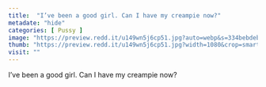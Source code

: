 ```yaml
---
title:  "I’ve been a good girl. Can I have my creampie now?"
metadate: "hide"
categories: [ Pussy ]
image: "https://preview.redd.it/u149wn5j6cp51.jpg?auto=webp&s=334bebdebb7d0ca0d6e20cadb1f0f9735b577384"
thumb: "https://preview.redd.it/u149wn5j6cp51.jpg?width=1080&crop=smart&auto=webp&s=3dbad82065eb90a6b98d246ccfa7723133277ff4"
visit: ""
---
```

I’ve been a good girl. Can I have my creampie now?

